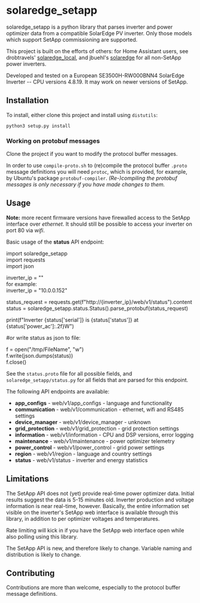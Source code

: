 # solaredge_setapp

solaredge_setapp is a python library that parses inverter and power optimizer data from a compatible SolarEdge PV inverter. Only those models which support SetApp commissioning are supported.

This project is built on the efforts of others: for Home Assistant users, see drobtravels' <a href="https://github.com/drobtravels/solaredge-local">solaredge_local</a>, and jbuehl's <a href="https://github.com/jbuehl/solaredge">solaredge</a> for all non-SetApp power inverters.

Developed and tested on a European SE3500H-RW000BNN4 SolarEdge Inverter -- CPU versions 4.8.19. It may work on newer versions of SetApp.

## Installation

To install, either clone this project and install using `distutils`:

```python3 setup.py install```

### Working on protobuf messages

Clone the project if you want to modify the protocol buffer messages.

In order to use `compile-proto.sh` to (re)compile the protocol buffer `.proto` message definitions you will need `protoc`, which is provided, for example, by Ubuntu's package `protobuf-compiler`. *(Re-)compiling the protobuf messages is only necessary if you have made changes to them.*

## Usage

**Note:** more recent firmware versions have firewalled access to the SetApp interface over *ethernet*. It should still be possible to access your inverter on port 80 via *wifi*.

Basic usage of the **status** API endpoint:



import solaredge_setapp<br>
import requests<br>
import json<br>

inverter_ip = "<your inverter IP address>"<br>
for example:<br>
inverter_ip = "10.0.0.152"<br>

status_request = requests.get(f"http://{inverter_ip}/web/v1/status").content<br>
status = solaredge_setapp.status.Status().parse_protobuf(status_request)<br>

print(f"Inverter {status['serial']} is {status['status']} at {status['power_ac']:.2f}W")<br>

#or write status as json to file:<br>

f = open("/tmp/FileName", "w")<br>
f.write(json.dumps(status))<br>
f.close()<br>




See the `status.proto` file for all possible fields, and `solaredge_setapp/status.py`  for all fields that are parsed for this endpoint.

The following API endpoints are available:

* **app_configs** - web/v1/app_configs - language and functionality
* **communication** - web/v1/communication - ethernet, wifi and RS485 settings
* **device_manager** - web/v1/device_manager - unknown
* **grid_protection** - web/v1/grid_protection - grid protection settings
* **information** - web/v1/information - CPU and DSP versions, error logging
* **maintenance** - web/v1/maintenance - power optimizer telemetry
* **power_control** - web/v1/power_control - grid power settings
* **region** - web/v1/region - language and country settings
* **status** - web/v1/status - inverter and energy statistics

## Limitations

The SetApp API does not (yet) provide real-time power optimizer data. Initial results suggest the data is 5-15 minutes old. Inverter production and voltage information is near real-time, however. Basically, the entire information set visible on the inverter's SetApp web interface is available through this library, in addition to per optimizer voltages and temperatures.

Rate limiting will kick in if you have the SetApp web interface open while also polling using this library.

The SetApp API is new, and therefore likely to change. Variable naming and distribution is likely to change.

## Contributing

Contributions are more than welcome, especially to the protocol buffer message definitions.
